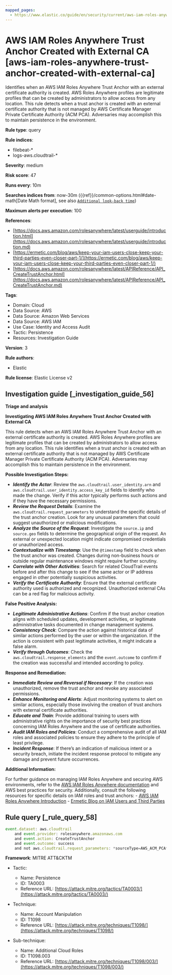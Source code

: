```yaml
---
mapped_pages:
  - https://www.elastic.co/guide/en/security/current/aws-iam-roles-anywhere-trust-anchor-created-with-external-ca.html
---
```


# AWS IAM Roles Anywhere Trust Anchor Created with External CA [aws-iam-roles-anywhere-trust-anchor-created-with-external-ca]

Identifies when an AWS IAM Roles Anywhere Trust Anchor with an external certificate authority is created. AWS Roles Anywhere profiles are legitimate profiles that can be created by administrators to allow access from any location. This rule detects when a trust anchor is created with an external certificate authority that is not managed by AWS Certificate Manager Private Certificate Authority (ACM PCA). Adversaries may accomplish this to maintain persistence in the environment.

**Rule type**: query

**Rule indices**:

* filebeat-*
* logs-aws.cloudtrail-*

**Severity**: medium

**Risk score**: 47

**Runs every**: 10m

**Searches indices from**: now-30m ({{ref}}/common-options.html#date-math[Date Math format], see also [`Additional look-back time`](docs-content://solutions/security/detect-and-alert/create-detection-rule.md#rule-schedule))

**Maximum alerts per execution**: 100

**References**:

* [https://docs.aws.amazon.com/rolesanywhere/latest/userguide/introduction.html](https://docs.aws.amazon.com/rolesanywhere/latest/userguide/introduction.md)
* [https://ermetic.com/blog/aws/keep-your-iam-users-close-keep-your-third-parties-even-closer-part-1/](https://ermetic.com/blog/aws/keep-your-iam-users-close-keep-your-third-parties-even-closer-part-1/)
* [https://docs.aws.amazon.com/rolesanywhere/latest/APIReference/API_CreateTrustAnchor.html](https://docs.aws.amazon.com/rolesanywhere/latest/APIReference/API_CreateTrustAnchor.md)

**Tags**:

* Domain: Cloud
* Data Source: AWS
* Data Source: Amazon Web Services
* Data Source: AWS IAM
* Use Case: Identity and Access Audit
* Tactic: Persistence
* Resources: Investigation Guide

**Version**: 3

**Rule authors**:

* Elastic

**Rule license**: Elastic License v2

## Investigation guide [_investigation_guide_56]

**Triage and analysis**

**Investigating AWS IAM Roles Anywhere Trust Anchor Created with External CA**

This rule detects when an AWS IAM Roles Anywhere Trust Anchor with an external certificate authority is created. AWS Roles Anywhere profiles are legitimate profiles that can be created by administrators to allow access from any location. This rule identifies when a trust anchor is created with an external certificate authority that is not managed by AWS Certificate Manager Private Certificate Authority (ACM PCA). Adversaries may accomplish this to maintain persistence in the environment.

**Possible Investigation Steps:**

* ***Identify the Actor***: Review the `aws.cloudtrail.user_identity.arn` and `aws.cloudtrail.user_identity.access_key_id` fields to identify who made the change. Verify if this actor typically performs such actions and if they have the necessary permissions.
* ***Review the Request Details***: Examine the `aws.cloudtrail.request_parameters` to understand the specific details of the trust anchor creation. Look for any unusual parameters that could suggest unauthorized or malicious modifications.
* ***Analyze the Source of the Request***: Investigate the `source.ip` and `source.geo` fields to determine the geographical origin of the request. An external or unexpected location might indicate compromised credentials or unauthorized access.
* ***Contextualize with Timestamp***: Use the `@timestamp` field to check when the trust anchor was created. Changes during non-business hours or outside regular maintenance windows might require further scrutiny.
* ***Correlate with Other Activities***: Search for related CloudTrail events before and after this change to see if the same actor or IP address engaged in other potentially suspicious activities.
* ***Verify the Certificate Authority***: Ensure that the external certificate authority used is authorized and recognized. Unauthorized external CAs can be a red flag for malicious activity.

**False Positive Analysis:**

* ***Legitimate Administrative Actions***: Confirm if the trust anchor creation aligns with scheduled updates, development activities, or legitimate administrative tasks documented in change management systems.
* ***Consistency Check***: Compare the action against historical data of similar actions performed by the user or within the organization. If the action is consistent with past legitimate activities, it might indicate a false alarm.
* ***Verify through Outcomes***: Check the `aws.cloudtrail.response_elements` and the `event.outcome` to confirm if the creation was successful and intended according to policy.

**Response and Remediation:**

* ***Immediate Review and Reversal if Necessary***: If the creation was unauthorized, remove the trust anchor and revoke any associated permissions.
* ***Enhance Monitoring and Alerts***: Adjust monitoring systems to alert on similar actions, especially those involving the creation of trust anchors with external certificate authorities.
* ***Educate and Train***: Provide additional training to users with administrative rights on the importance of security best practices concerning IAM Roles Anywhere and the use of certificate authorities.
* ***Audit IAM Roles and Policies***: Conduct a comprehensive audit of all IAM roles and associated policies to ensure they adhere to the principle of least privilege.
* ***Incident Response***: If there’s an indication of malicious intent or a security breach, initiate the incident response protocol to mitigate any damage and prevent future occurrences.

**Additional Information:**

For further guidance on managing IAM Roles Anywhere and securing AWS environments, refer to the [AWS IAM Roles Anywhere documentation](https://docs.aws.amazon.com/rolesanywhere/latest/userguide/introduction.md) and AWS best practices for security. Additionally, consult the following resources for specific details on IAM roles and trust anchors: - [AWS IAM Roles Anywhere Introduction](https://docs.aws.amazon.com/rolesanywhere/latest/userguide/introduction.md) - [Ermetic Blog on IAM Users and Third Parties](https://ermetic.com/blog/aws/keep-your-iam-users-close-keep-your-third-parties-even-closer-part-1/)


## Rule query [_rule_query_58]

```js
event.dataset: aws.cloudtrail
    and event.provider: rolesanywhere.amazonaws.com
    and event.action: CreateTrustAnchor
    and event.outcome: success
    and not aws.cloudtrail.request_parameters: *sourceType=AWS_ACM_PCA*
```

**Framework**: MITRE ATT&CKTM

* Tactic:

    * Name: Persistence
    * ID: TA0003
    * Reference URL: [https://attack.mitre.org/tactics/TA0003/](https://attack.mitre.org/tactics/TA0003/)

* Technique:

    * Name: Account Manipulation
    * ID: T1098
    * Reference URL: [https://attack.mitre.org/techniques/T1098/](https://attack.mitre.org/techniques/T1098/)

* Sub-technique:

    * Name: Additional Cloud Roles
    * ID: T1098.003
    * Reference URL: [https://attack.mitre.org/techniques/T1098/003/](https://attack.mitre.org/techniques/T1098/003/)



